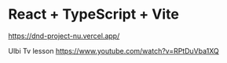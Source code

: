 # React + TypeScript + Vite

https://dnd-project-nu.vercel.app/

Ulbi Tv lesson
https://www.youtube.com/watch?v=RPtDuVba1XQ
